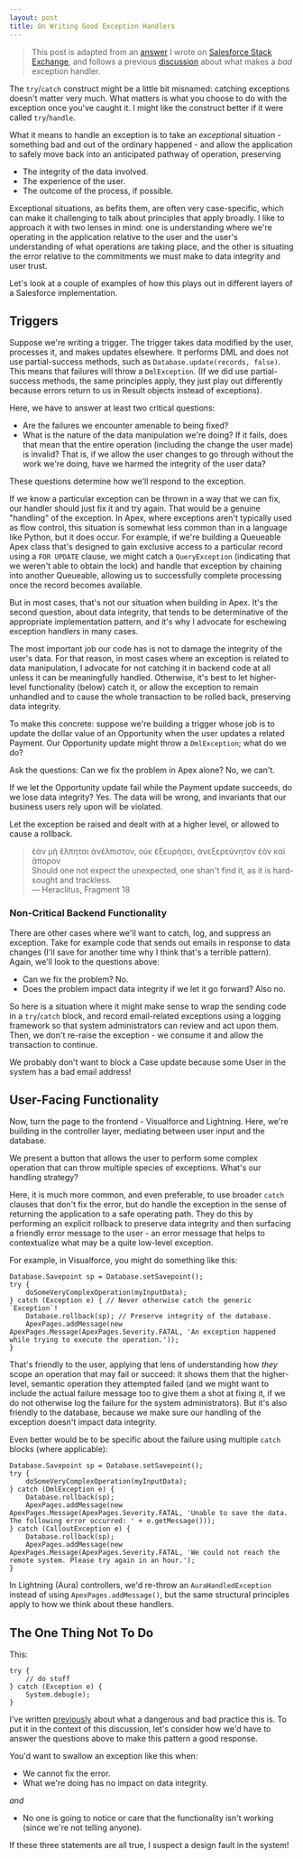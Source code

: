 ```yaml
---
layout: post
title: On Writing Good Exception Handlers
---
```


> This post is adapted from an [answer](https://salesforce.stackexchange.com/a/295713/46017) I wrote on [Salesforce Stack Exchange](https://salesforce.stackexchange.com/), and follows a previous [discussion](https://www.ktema.org/2020/01/05/on-not-writing-bad-exception-handlers/) about what makes a *bad* exception handler.

The `try`/`catch` construct might be a little bit misnamed: catching exceptions doesn't matter very much. What matters is what you choose to do with the exception once you've caught it. I might like the construct better if it were called `try`/`handle`.

What it means to handle an exception is to take an *exception*al situation - something bad and out of the ordinary happened - and allow the application to safely move back into an anticipated pathway of operation, preserving

- The integrity of the data involved.
- The experience of the user.
- The outcome of the process, if possible.

Exceptional situations, as befits them, are often very case-specific, which can make it challenging to talk about principles that apply broadly. I like to approach it with two lenses in mind: one is understanding where we're operating in the application relative to the user and the user's understanding of what operations are taking place, and the other is situating the error relative to the commitments we must make to data integrity and user trust.

Let's look at a couple of examples of how this plays out in different layers of a Salesforce implementation.

## Triggers

Suppose we're writing a trigger. The trigger takes data modified by the user, processes it, and makes updates elsewhere. It performs DML and does not use partial-success methods, such as `Database.update(records, false)`. This means that failures will throw a `DmlException`. (If we did use partial-success methods, the same principles apply, they just play out differently because errors return to us in Result objects instead of exceptions).

Here, we have to answer at least two critical questions:

- Are the failures we encounter amenable to being fixed?
- What is the nature of the data manipulation we're doing? If it fails, does that mean that the entire operation (including the change the user made) is invalid? That is, if we allow the user changes to go through without the work we're doing, have we harmed the integrity of the user data?

These questions determine how we'll respond to the exception.

If we know a particular exception can be thrown in a way that we can fix, our handler should just fix it and try again. That would be a genuine "handling" of the exception. In Apex, where exceptions aren't typically used as flow control, this situation is somewhat less common than in a language like Python, but it does occur. For example, if we're building a Queueable Apex class that's designed to gain exclusive access to a particular record using a `FOR UPDATE` clause, we might catch a `QueryException` (indicating that we weren't able to obtain the lock) and handle that exception by chaining into another Queueable, allowing us to successfully complete processing once the record becomes available.

But in most cases, that's not our situation when building in Apex. It's the second question, about data integrity, that tends to be determinative of the appropriate implementation pattern, and it's why I advocate for eschewing exception handlers in many cases.

The most important job our code has is not to damage the integrity of the user's data. For that reason, in most cases where an exception is related to data manipulation, I advocate for not catching it in backend code at all unless it can be meaningfully handled. Otherwise, it's best to let higher-level functionality (below) catch it, or allow the exception to remain unhandled and to cause the whole transaction to be rolled back, preserving data integrity.

To make this concrete: suppose we're building a trigger whose job is to update the dollar value of an Opportunity when the user updates a related Payment. Our Opportunity update might throw a `DmlException`; what do we do? 

Ask the questions: Can we fix the problem in Apex alone? No, we can't. 

If we let the Opportunity update fail while the Payment update succeeds, do we lose data integrity? Yes. The data will be wrong, and invariants that our business users rely upon will be violated.

Let the exception be raised and dealt with at a higher level, or allowed to cause a rollback.

> ἐὰν μὴ ἔλπηται ἀνέλπιστον, οὐκ ἐξευρήσει, ἀνεξερεύνητον ἐὸν καὶ ἄπορον<br />
> Should one not expect the unexpected, one shan't find it, as it is hard-sought and trackless.<br />
> — Heraclitus, Fragment 18

### Non-Critical Backend Functionality

There are other cases where we'll want to catch, log, and suppress an exception. Take for example code that sends out emails in response to data changes (I'll save for another time why I think that's a terrible pattern). Again, we'll look to the questions above:

- Can we fix the problem? No.
- Does the problem impact data integrity if we let it go forward? Also no.

So here is a situation where it might make sense to wrap the sending code in a `try`/`catch` block, and record email-related exceptions using a logging framework so that system administrators can review and act upon them. Then, we don't re-raise the exception - we consume it and allow the transaction to continue.

We probably don't want to block a Case update because some User in the system has a bad email address!

## User-Facing Functionality

Now, turn the page to the frontend - Visualforce and Lightning. Here, we're building in the controller layer, mediating between user input and the database.

We present a button that allows the user to perform some complex operation that can throw multiple species of exceptions. What's our handling strategy?

Here, it is much more common, and even preferable, to use broader `catch` clauses that don't fix the error, but do handle the exception in the sense of returning the application to a safe operating path. They do this by performing an explicit rollback to preserve data integrity and then surfacing a friendly error message to the user - an error message that helps to contextualize what may be a quite low-level exception. 

For example, in Visualforce, you might do something like this:

```apex
Database.Savepoint sp = Database.setSavepoint();
try {
    doSomeVeryComplexOperation(myInputData);
} catch (Exception e) { // Never otherwise catch the generic `Exception`!
    Database.rollback(sp); // Preserve integrity of the database.
    ApexPages.addMessage(new ApexPages.Message(ApexPages.Severity.FATAL, 'An exception happened while trying to execute the operation.'));
}
```

That's friendly to the user, applying that lens of understanding how _they_ scope an operation that may fail or succeed: it shows them that the higher-level, semantic operation they attempted failed (and we might want to include the actual failure message too to give them a shot at fixing it, if we do not otherwise log the failure for the system administrators). But it's also friendly to the database, because we make sure our handling of the exception doesn't impact data integrity. 

Even better would be to be specific about the failure using multiple `catch` blocks (where applicable):

```apex
Database.Savepoint sp = Database.setSavepoint();
try {
    doSomeVeryComplexOperation(myInputData);
} catch (DmlException e) { 
    Database.rollback(sp);
    ApexPages.addMessage(new ApexPages.Message(ApexPages.Severity.FATAL, 'Unable to save the data. The following error occurred: ' + e.getMessage()));
} catch (CalloutException e) {
    Database.rollback(sp); 
    ApexPages.addMessage(new ApexPages.Message(ApexPages.Severity.FATAL, 'We could not reach the remote system. Please try again in an hour.');
}
```

In Lightning (Aura) controllers, we'd re-throw an `AuraHandledException` instead of using `ApexPages.addMessage()`, but the same structural principles apply to how we think about these handlers.

## The One Thing Not To Do

This:

```
try {
    // do stuff
} catch (Exception e) {
    System.debug(e);
}
```

I've written [previously](https://www.ktema.org/2020/01/05/on-not-writing-bad-exception-handlers/) about what a dangerous and bad practice this is. To put it in the context of this discussion, let's consider how we'd have to answer the questions above to make this pattern a good response. 

You'd want to swallow an exception like this when:

- We cannot fix the error.
- What we're doing has no impact on data integrity.

*and* 

- No one is going to notice or care that the functionality isn't working (since we're not telling anyone).

If these three statements are all true, I suspect a design fault in the system!

